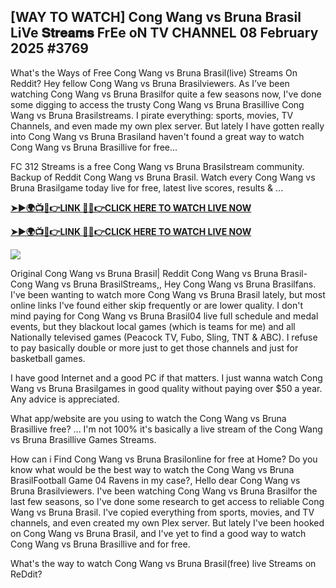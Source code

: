 ## [WAY TO WATCH] Cong Wang vs Bruna Brasil LiVe 𝐒𝐭𝐫𝐞𝐚𝐦𝐬 FrEe oN TV CHANNEL 08 February 2025 #3769

What's the Ways of Free Cong Wang vs Bruna Brasil(live) Streams On Reddit? Hey fellow Cong Wang vs Bruna Brasilviewers. As I’ve been watching Cong Wang vs Bruna Brasilfor quite a few seasons now, I've done some digging to access the trusty Cong Wang vs Bruna Brasillive Cong Wang vs Bruna Brasilstreams. I pirate everything: sports, movies, TV Channels, and even made my own plex server. But lately I have gotten really into Cong Wang vs Bruna Brasiland haven't found a great way to watch Cong Wang vs Bruna Brasillive for free...

FC 312 Streams is a free Cong Wang vs Bruna Brasilstream community. Backup of Reddit Cong Wang vs Bruna Brasil. Watch every Cong Wang vs Bruna Brasilgame today live for free, latest live scores, results & ...

 **[➤►🌍📺📱👉LINK 🔴✅👉CLICK HERE TO WATCH LIVE NOW](https://asho-paad-khao.blogspot.com/2025/02/uf.html)**

**[➤►🌍📺📱👉LINK 🔴✅👉CLICK HERE TO WATCH LIVE NOW](https://asho-paad-khao.blogspot.com/2025/02/uf.html)**

[![](https://blogger.googleusercontent.com/img/b/R29vZ2xl/AVvXsEhPny_OcYwXNkoBv2GQS7pdU8zWexW1VOdQ00RvjBySHV-GOUMqWZMYlbJ9_ZesDjY7BIETpQ2E1DMCxGBPyeQdh1O8NvNKACAa6RXHuc-G55Zcd-Ie1FI3PxSwA-jS2U8_hGP5Eo3jhchJKpcjTJR-GnapCXmL3McY3Q9yVtiVFbkNW9bHDVuQ5UZp8Ig/w524-h295/UFC%20Main.gif)](https://asho-paad-khao.blogspot.com/2025/02/uf.html)

Original Cong Wang vs Bruna Brasil| Reddit Cong Wang vs Bruna Brasil- Cong Wang vs Bruna BrasilStreams,, Hey Cong Wang vs Bruna Brasilfans. I've been wanting to watch more Cong Wang vs Bruna Brasil lately, but most online links I've found either skip frequently or are lower quality. I don't mind paying for Cong Wang vs Bruna Brasil04 live full schedule and medal events, but they blackout local games (which is teams for me) and all Nationally televised games (Peacock TV, Fubo, Sling, TNT & ABC). I refuse to pay basically double or more just to get those channels and just for basketball games.

I have good Internet and a good PC if that matters. I just wanna watch Cong Wang vs Bruna Brasilgames in good quality without paying over $50 a year. Any advice is appreciated.

What app/website are you using to watch the Cong Wang vs Bruna Brasillive free? ... I'm not 100% it's basically a live stream of the Cong Wang vs Bruna Brasillive Games Streams.

How can i Find Cong Wang vs Bruna Brasilonline for free at Home? Do you know what would be the best way to watch the Cong Wang vs Bruna BrasilFootball Game 04 Ravens in my case?, Hello dear Cong Wang vs Bruna Brasilviewers. I've been watching Cong Wang vs Bruna Brasilfor the last few seasons, so I've done some research to get access to reliable Cong Wang vs Bruna Brasil. I've copied everything from sports, movies, and TV channels, and even created my own Plex server. But lately I've been hooked on Cong Wang vs Bruna Brasil, and I've yet to find a good way to watch Cong Wang vs Bruna Brasillive and for free.

What's the way to watch Cong Wang vs Bruna Brasil(free) live Streams on ReDdit?
